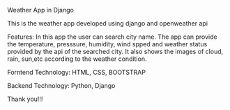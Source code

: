 Weather App in Django

This is the weather app developed using django and openweather api

Features:
In this app the user can search city name. The app can provide the temperature, presssure, humidity, wind spped and weather status provided by the api of the searched city. 
It also shows the images of cloud, rain, sun,etc according to the weather condition.

Forntend Technology:
HTML, CSS, BOOTSTRAP

Backend Technology:
Python, Django 

Thank you!!!
